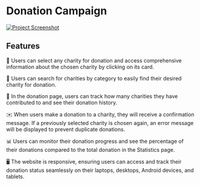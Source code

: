 <!-- PROJECT NAME -->
# Donation Campaign

[![Project Screenshot](https://github.com/programming-hero-web-course-4/b8a8-donation-campaign-Nahid4306053/blob/main/public/images/web_preview.jpg)](https://ph-donation-campion.netlify.app/)

## Features

🌟 Users can select any charity for donation and access comprehensive information about the chosen charity by clicking on its card.

🔎 Users can search for charities by category to easily find their desired charity for donation.

📜 In the donation page, users can track how many charities they have contributed to and see their donation history.

✉️ When users make a donation to a charity, they will receive a confirmation message. If a previously selected charity is chosen again, an error message will be displayed to prevent duplicate donations.

📊 Users can monitor their donation progress and see the percentage of their donations compared to the total donation in the Statistics page.

🖥️ The website is responsive, ensuring users can access and track their donation status seamlessly on their laptops, desktops, Android devices, and tablets.




